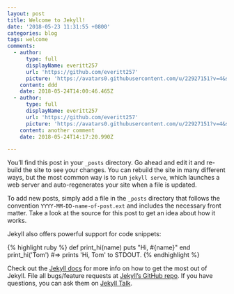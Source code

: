 ```yaml
---
layout: post
title: Welcome to Jekyll!
date: '2018-05-23 11:31:55 +0800'
categories: blog
tags: welcome
comments:
  - author:
      type: full
      displayName: everitt257
      url: 'https://github.com/everitt257'
      picture: 'https://avatars0.githubusercontent.com/u/22927151?v=4&s=73'
    content: ddd
    date: 2018-05-24T14:00:46.465Z
  - author:
      type: full
      displayName: everitt257
      url: 'https://github.com/everitt257'
      picture: 'https://avatars0.githubusercontent.com/u/22927151?v=4&s=73'
    content: another comment
    date: 2018-05-24T14:17:20.990Z

---
```

You’ll find this post in your `_posts` directory. Go ahead and edit it and re-build the site to see your changes. You can rebuild the site in many different ways, but the most common way is to run `jekyll serve`, which launches a web server and auto-regenerates your site when a file is updated.

To add new posts, simply add a file in the `_posts` directory that follows the convention `YYYY-MM-DD-name-of-post.ext` and includes the necessary front matter. Take a look at the source for this post to get an idea about how it works.

Jekyll also offers powerful support for code snippets:

{% highlight ruby %}
def print_hi(name)
  puts "Hi, #{name}"
end
print_hi('Tom')
#=> prints 'Hi, Tom' to STDOUT.
{% endhighlight %}

Check out the [Jekyll docs][jekyll-docs] for more info on how to get the most out of Jekyll. File all bugs/feature requests at [Jekyll’s GitHub repo][jekyll-gh]. If you have questions, you can ask them on [Jekyll Talk][jekyll-talk].

[jekyll-docs]: https://jekyllrb.com/docs/home
[jekyll-gh]:   https://github.com/jekyll/jekyll
[jekyll-talk]: https://talk.jekyllrb.com/
